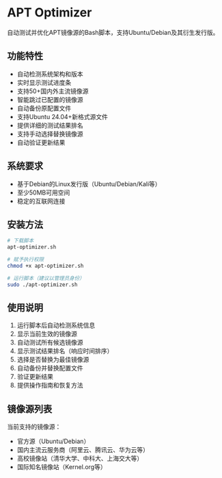 
# APT Optimizer

自动测试并优化APT镜像源的Bash脚本，支持Ubuntu/Debian及其衍生发行版。

## 功能特性
- 自动检测系统架构和版本
- 实时显示测试进度条
- 支持50+国内外主流镜像源
- 智能跳过已配置的镜像源
- 自动备份原配置文件
- 支持Ubuntu 24.04+新格式源文件
- 提供详细的测试结果排名
- 支持手动选择替换镜像源
- 自动验证更新结果

## 系统要求
- 基于Debian的Linux发行版（Ubuntu/Debian/Kali等）
- 至少50MB可用空间
- 稳定的互联网连接

## 安装方法
```bash
# 下载脚本
apt-optimizer.sh

# 赋予执行权限
chmod +x apt-optimizer.sh

# 运行脚本（建议以管理员身份）
sudo ./apt-optimizer.sh
```

## 使用说明
1. 运行脚本后自动检测系统信息
2. 显示当前生效的镜像源
3. 自动测试所有候选镜像源
4. 显示测试结果排名（响应时间排序）
5. 选择是否替换为最佳镜像源
6. 自动备份并替换配置文件
7. 验证更新结果
8. 提供操作指南和恢复方法

## 镜像源列表
当前支持的镜像源：
- 官方源（Ubuntu/Debian）
- 国内主流云服务商（阿里云、腾讯云、华为云等）
- 高校镜像站（清华大学、中科大、上海交大等）
- 国际知名镜像站（Kernel.org等）
